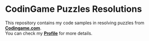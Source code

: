 # CodinGame Puzzles Resolutions  

This repository contains my code samples in resolving puzzles from **[Codingame.com](https://www.codingame.com/)**.  
You can check my **[Profile](https://www.codingame.com/profile/444132441d1d6e2b4a0288a36f5fe4316471533)** for more details.  
